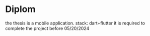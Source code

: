 # Diplom
the thesis is a mobile application. stack: dart+flutter
it is required to complete the project before 05/20/2024

